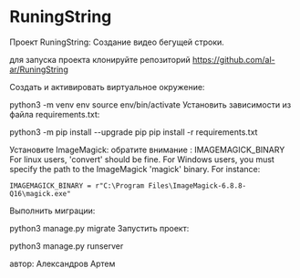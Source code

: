 # RuningString
Проект RuningString:
Создание видео бегущей строки.

для запуска проекта клонируйте репозиторий https://github.com/al-ar/RuningString

Cоздать и активировать виртуальное окружение:

python3 -m venv env
source env/bin/activate
Установить зависимости из файла requirements.txt:

python3 -m pip install --upgrade pip
pip install -r requirements.txt

Установите ImageMagick:
обратите внимание :
IMAGEMAGICK_BINARY
    For linux users, 'convert' should be fine.
    For Windows users, you must specify the path to the ImageMagick
    'magick' binary. For instance:

    IMAGEMAGICK_BINARY = r"C:\Program Files\ImageMagick-6.8.8-Q16\magick.exe"

Выполнить миграции:

python3 manage.py migrate
Запустить проект:

python3 manage.py runserver


автор: Александров Артем
